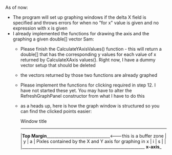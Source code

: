As of now:

- The program will set up graphing windows if the delta X field is specified and throws errors for when no "for x" value is given and no
expression with x is given
- I already implemented the functions for drawing the axis and the graphing a given double[] vector
Sam:
  - Please finish the CalculateYAxisValues() function - this will return a double[] that has the corresponding y values for 
    each value of x returned by CalculateXAxis values(). Right now, I have a dummy vector setup that should be deleted
  - the vectors returned by those two functions are already graphed 
  - Please implement the functions for clicking required in step 12. I have not started these yet. You may have to alter 
   the RefreshGraphPanel constructor from what I have to do this
   - as a heads up, here is how the graph window is structured so you can find the clicked points easier:
      
      Window title
      ______________________________________________________________
      |__________Top Margin_________________________________________<---this is a buffer zone
        |
        |
      y |
      a |   Pixles contained by the X and Y axis for graphing in
      x |
      i |
      s |
        |
        |____________________________________________________________
      ____________________________x-axis_____________________________
